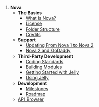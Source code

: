 1. **Nova**
    - __The Basics__
        - [What Is Nova?](basics.about)
        - [License](basics.license)
        - [Folder Structure](basics.folder-structure)
        - [Credits](basics.credits)
    - __Support__
        - [Updating From Nova 1 to Nova 2](support.update-nova1)
    	- [Nova 2 and GoDaddy](support.godaddy)
    - __Third-Party Development__
        - [Coding Standards](nova.coding-standards)
        - [Building Modules](nova.building-modules)
        - [Getting Started with Jelly](nova.started-jelly)
        - [Using Jelly](nova.using-jelly)
    - __Development__
        - [Milestones](dev.milestones)
        - [Roadmap](dev.roadmap)
   - [API Browser](api)